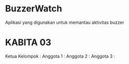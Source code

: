 # BuzzerWatch
Aplikasi yang digunakan untuk memantau aktivitas buzzer

# KABITA 03
Ketua Kelompok :
Anggota 1 :
Anggota 2 :
Anggota 3 :
